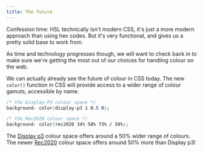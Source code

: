 ```yaml
---
title: The future
---
```


Confession time: HSL technically isn't modern CSS, it's just a more modern approach than using hex codes. But it's very functional, and gives us a pretty solid base to work from.

As time and technology progresses though, we will want to check back in to make sure we're getting the most out of our choices for handling colour on the web.

We can actually already see the future of colour in CSS today. The new `color()` function in CSS will provide access to a wider range of colour gamuts, accessible by name.

~~~css
/* the Display-P3 colour space */
background: color(display-p3 1 0.5 0);

/* the Rec2020 colour space */
background: color(rec2020 34% 58% 73% / 50%);
~~~

The [Display p3](https://developer.chrome.com/articles/high-definition-css-color-guide/#display-p3) colour space offers around a 50% wider range of colours. The newer [Rec2020](https://developer.chrome.com/articles/high-definition-css-color-guide/#rec2020) colour space offers around 50% more than Display p3!






